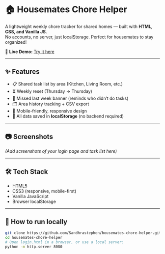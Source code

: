 # 🏠 Housemates Chore Helper

A lightweight weekly chore tracker for shared homes — built with **HTML, CSS, and Vanilla JS**.  
No accounts, no server, just localStorage. Perfect for housemates to stay organized!

🔗 **Live Demo:** [Try it here](https://sandhrastephen.github.io/housemates-chore-helper/login.html)

---

## ✨ Features
- 📋 Shared task list by area (Kitchen, Living Room, etc.)
- ⏳ Weekly reset (Thursday → Thursday)  
- 🚨 Missed last week banner (reminds who didn’t do tasks)  
- 🗂 Area history tracking + CSV export  
- 📱 Mobile-friendly, responsive design  
- 💾 All data saved in **localStorage** (no backend required)

---

## 📷 Screenshots
*(Add screenshots of your login page and task list here)*

---

## 🛠 Tech Stack
- HTML5  
- CSS3 (responsive, mobile-first)  
- Vanilla JavaScript  
- Browser localStorage  

---

## 🚀 How to run locally
```bash
git clone https://github.com/Sandhrastephen/housemates-chore-helper.git
cd housemates-chore-helper
# Open login.html in a browser, or use a local server:
python -m http.server 8080
